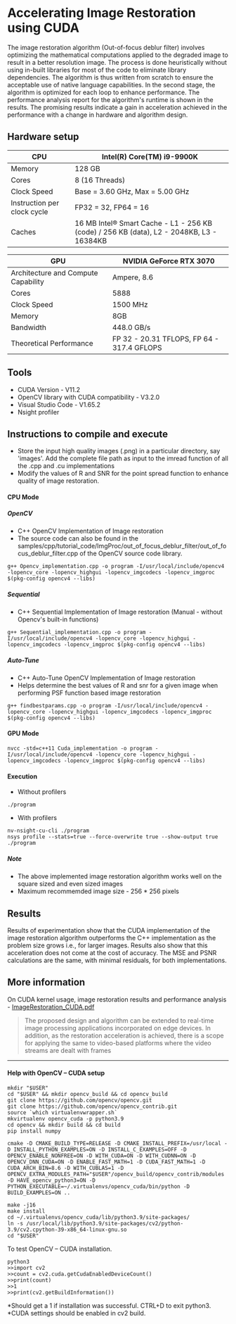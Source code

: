 # Accelerating Image Restoration using CUDA
The image restoration algorithm (Out-of-focus deblur filter) involves optimizing the mathematical computations applied to the degraded image to result in a better resolution image. The process is done heuristically without using in-built libraries for most of the code to eliminate library dependencies. The algorithm is thus written from scratch to ensure the acceptable use of native language capabilities. In the second stage, the algorithm is optimized for each loop to enhance performance. The performance analysis report for the algorithm's runtime is shown in the results. The promising results indicate a gain in acceleration achieved in the performance with a change in hardware and algorithm design.

## Hardware setup
| CPU | Intel(R) Core(TM) i9-9900K |
| ------ | ------ |
| Memory | 128 GB |
| Cores | 8 (16 Threads) |
| Clock Speed | Base = 3.60 GHz, Max = 5.00 GHz |
| Instruction per clock cycle | FP32 = 32, FP64 = 16 |
| Caches | 16 MB Intel® Smart Cache - L1 - 256 KB (code) / 256 KB (data), L2 - 2048KB, L3 - 16384KB |

| GPU | NVIDIA GeForce RTX 3070 |
| ------ | ------ |
| Architecture and Compute Capability | Ampere, 8.6 |
| Cores | 5888 |
| Clock Speed | 1500 MHz |
| Memory | 8GB |
| Bandwidth | 448.0 GB/s |
| Theoretical Performance | FP 32 - 20.31 TFLOPS, FP 64 - 317.4 GFLOPS |

## Tools
- CUDA Version - V11.2
- OpenCV library with CUDA compatibility - V3.2.0
- Visual Studio Code - V1.65.2
- Nsight profiler

## Instructions to compile and execute
- Store the input high quality images (.png) in a particular directory, say 'images'. Add the complete file path as input to the imread function of all the .cpp and .cu implementations
- Modify the values of R and SNR for the point spread function to enhance quality of image restoration. 

#### CPU Mode 
##### OpenCV
- C++ OpenCV Implementation of Image restoration
- The source code can also be found in the samples/cpp/tutorial_code/ImgProc/out_of_focus_deblur_filter/out_of_focus_deblur_filter.cpp of the OpenCV source code library.

``` 
g++ Opencv_implementation.cpp -o program -I/usr/local/include/opencv4 -lopencv_core -lopencv_highgui -lopencv_imgcodecs -lopencv_imgproc $(pkg-config opencv4 --libs)
``` 

##### Sequential
- C++ Sequential Implementation of Image restoration (Manual - without Opencv's built-in functions)

``` 
g++ Sequential_implementation.cpp -o program -I/usr/local/include/opencv4 -lopencv_core -lopencv_highgui -lopencv_imgcodecs -lopencv_imgproc $(pkg-config opencv4 --libs)
```

##### Auto-Tune
- C++ Auto-Tune OpenCV Implementation of Image restoration
- Helps determine the best values of R and snr for a given image when performing PSF function based image restoration 

``` 
g++ findbestparams.cpp -o program -I/usr/local/include/opencv4 -lopencv_core -lopencv_highgui -lopencv_imgcodecs -lopencv_imgproc $(pkg-config opencv4 --libs)
```

#### GPU Mode
``` 
nvcc -std=c++11 Cuda_implementation -o program -I/usr/local/include/opencv4 -lopencv_core -lopencv_highgui -lopencv_imgcodecs -lopencv_imgproc $(pkg-config opencv4 --libs)
``` 
#### Execution 
- Without profilers
```
./program
```
- With profilers
```
nv-nsight-cu-cli ./program
nsys profile --stats=true --force-overwrite true --show-output true ./program
```
##### Note
- The above implemented image restoration algorithm works well on the square sized and even sized images
- Maximum recommemded image size - 256 * 256 pixels

## Results
Results of experimentation show that the CUDA implementation of the image restoration algorithm outperforms the C++ implementation as the problem size grows i.e., for larger images. Results also show that this acceleration does not come at the cost of accuracy. The MSE and PSNR calculations are the same, with minimal residuals, for both implementations.

## More information
On CUDA kernel usage, image restoration results and performance analysis -  [ImageRestoration_CUDA.pdf](https://github.com/fionavictoria/ImageRestoration_CUDA/blob/main/ImageRestoration_CUDA.pdf)
   
> The proposed design and algorithm can be extended to real-time image processing applications incorporated on edge devices. In addition, as the restoration acceleration is achieved, there is a scope for applying the same to video-based platforms where the video streams are dealt with frames

-----------------------------


#### Help with OpenCV – CUDA setup
```
mkdir "$USER"
cd "$USER" && mkdir opencv_build && cd opencv_build
git clone https://github.com/opencv/opencv.git
git clone https://github.com/opencv/opencv_contrib.git
source `which virtualenvwrapper.sh`
mkvirtualenv opencv_cuda -p python3.9
cd opencv && mkdir build && cd build
pip install numpy

cmake -D CMAKE_BUILD_TYPE=RELEASE -D CMAKE_INSTALL_PREFIX=/usr/local -D INSTALL_PYTHON_EXAMPLES=ON -D INSTALL_C_EXAMPLES=OFF -D OPENCV_ENABLE_NONFREE=ON -D WITH_CUDA=ON -D WITH_CUDNN=ON -D OPENCV_DNN_CUDA=ON -D ENABLE_FAST_MATH=1 -D CUDA_FAST_MATH=1 -D CUDA_ARCH_BIN=8.6 -D WITH_CUBLAS=1 -D OPENCV_EXTRA_MODULES_PATH="$USER"/opencv_build/opencv_contrib/modules -D HAVE_opencv_python3=ON -D PYTHON_EXECUTABLE=~/.virtualenvs/opencv_cuda/bin/python -D BUILD_EXAMPLES=ON ..

make -j16
make install
cd ~/.virtualenvs/opencv_cuda/lib/python3.9/site-packages/
ln -s /usr/local/lib/python3.9/site-packages/cv2/python-3.9/cv2.cpython-39-x86_64-linux-gnu.so
cd "$USER"
```

To test OpenCV – CUDA installation.
```
python3
>>import cv2
>>count = cv2.cuda.getCudaEnabledDeviceCount()
>>print(count)
>>1
>>print(cv2.getBuildInformation())
```
*Should get a 1 if installation was successful. CTRL+D to exit python3.
*CUDA settings should be enabled in cv2 build.

